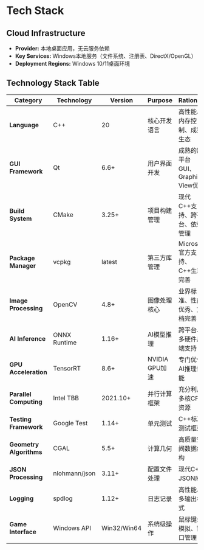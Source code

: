 # Tech Stack

## Cloud Infrastructure

- **Provider:** 本地桌面应用，无云服务依赖
- **Key Services:** Windows本地服务（文件系统、注册表、DirectX/OpenGL）
- **Deployment Regions:** Windows 10/11桌面环境

## Technology Stack Table

| Category | Technology | Version | Purpose | Rationale |
|----------|------------|---------|---------|-----------|
| **Language** | C++ | 20 | 核心开发语言 | 高性能、内存控制、成熟生态 |
| **GUI Framework** | Qt | 6.6+ | 用户界面开发 | 成熟的跨平台GUI、Graphics View优秀 |
| **Build System** | CMake | 3.25+ | 项目构建管理 | 现代C++支持、跨平台、依赖管理 |
| **Package Manager** | vcpkg | latest | 第三方库管理 | Microsoft官方支持、C++生态完善 |
| **Image Processing** | OpenCV | 4.8+ | 图像处理核心 | 业界标准、性能优秀、文档完善 |
| **AI Inference** | ONNX Runtime | 1.16+ | AI模型推理 | 跨平台、多硬件后端支持 |
| **GPU Acceleration** | TensorRT | 8.6+ | NVIDIA GPU加速 | 专门优化AI推理性能 |
| **Parallel Computing** | Intel TBB | 2021.10+ | 并行计算框架 | 充分利用多核CPU资源 |
| **Testing Framework** | Google Test | 1.14+ | 单元测试 | C++标准测试框架 |
| **Geometry Algorithms** | CGAL | 5.5+ | 计算几何 | 高质量空间数据结构 |
| **JSON Processing** | nlohmann/json | 3.11+ | 配置文件处理 | 现代C++ JSON库 |
| **Logging** | spdlog | 1.12+ | 日志记录 | 高性能、多输出格式 |
| **Game Interface** | Windows API | Win32/Win64 | 系统级操作 | 鼠标键盘模拟、窗口管理 |
